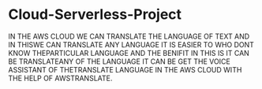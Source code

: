 # Cloud-Serverless-Project

IN THE AWS CLOUD WE CAN TRANSLATE THE LANGUAGE
OF TEXT AND IN THISWE CAN TRANSLATE ANY LANGUAGE
IT IS EASIER TO WHO DONT KNOW THEPARTICULAR
LANGUAGE AND THE BENIFIT IN THIS IS IT CAN BE
TRANSLATEANY OF THE LANGUAGE IT CAN BE GET THE 
VOICE ASSISTANT OF THETRANSLATE LANGUAGE IN THE 
AWS CLOUD WITH THE HELP OF AWSTRANSLATE.
